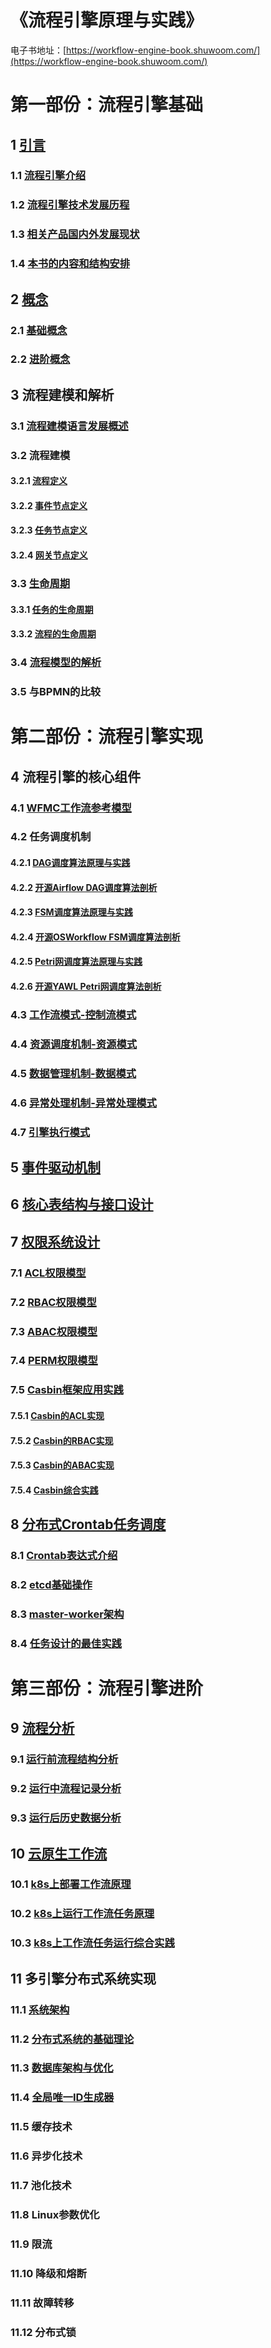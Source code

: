 # 《流程引擎原理与实践》

电子书地址：[https://workflow-engine-book.shuwoom.com/](https://workflow-engine-book.shuwoom.com/)



# 第一部份：流程引擎基础

##  1 [引言](https://workflow-engine-book.shuwoom.com/1-%E5%BC%95%E8%A8%80.html)

### 1.1 [流程引擎介绍](https://workflow-engine-book.shuwoom.com/1-%E5%BC%95%E8%A8%80.html#%E6%B5%81%E7%A8%8B%E5%BC%95%E6%93%8E%E4%BB%8B%E7%BB%8D)

### 1.2 [流程引擎技术发展历程](https://workflow-engine-book.shuwoom.com/1-%E5%BC%95%E8%A8%80.html#%E6%B5%81%E7%A8%8B%E5%BC%95%E6%93%8E%E6%8A%80%E6%9C%AF%E5%8F%91%E5%B1%95%E5%8E%86%E7%A8%8B)

### 1.3 [相关产品国内外发展现状](https://workflow-engine-book.shuwoom.com/1-%E5%BC%95%E8%A8%80.html#%E7%9B%B8%E5%85%B3%E4%BA%A7%E5%93%81%E5%9B%BD%E5%86%85%E5%A4%96%E5%8F%91%E5%B1%95%E7%8E%B0%E7%8A%B6)

### 1.4 [本书的内容和结构安排](https://workflow-engine-book.shuwoom.com/1-%E5%BC%95%E8%A8%80.html#%E6%9C%AC%E4%B9%A6%E7%9A%84%E5%86%85%E5%AE%B9%E5%92%8C%E7%BB%93%E6%9E%84%E5%AE%89%E6%8E%92)



## 2 [概念](https://workflow-engine-book.shuwoom.com/2-%E6%A6%82%E5%BF%B5.html)

### 2.1 [基础概念](https://workflow-engine-book.shuwoom.com/2-%E6%A6%82%E5%BF%B5.html#%E5%9F%BA%E7%A1%80%E6%A6%82%E5%BF%B5)

### 2.2 [进阶概念](https://workflow-engine-book.shuwoom.com/2-%E6%A6%82%E5%BF%B5.html#%E8%BF%9B%E9%98%B6%E6%A6%82%E5%BF%B5)



## 3 流程建模和解析

### 3.1 [流程建模语言发展概述](https://workflow-engine-book.shuwoom.com/3.1-%E6%B5%81%E7%A8%8B%E5%BB%BA%E6%A8%A1%E8%AF%AD%E8%A8%80%E5%8F%91%E5%B1%95%E6%A6%82%E8%BF%B0.html)

### 3.2 流程建模

#### 3.2.1 [流程定义](https://workflow-engine-book.shuwoom.com/3.2-%E6%B5%81%E7%A8%8B%E5%BB%BA%E6%A8%A1-%E6%B5%81%E7%A8%8B%E5%AE%9A%E4%B9%89.html)

#### 3.2.2 [事件节点定义](https://workflow-engine-book.shuwoom.com/3.2-%E6%B5%81%E7%A8%8B%E5%BB%BA%E6%A8%A1-%E4%BA%8B%E4%BB%B6%E8%8A%82%E7%82%B9%E5%AE%9A%E4%B9%89.html)

#### 3.2.3 [任务节点定义](https://workflow-engine-book.shuwoom.com/3.2-%E6%B5%81%E7%A8%8B%E5%BB%BA%E6%A8%A1-%E4%BB%BB%E5%8A%A1%E8%8A%82%E7%82%B9%E5%AE%9A%E4%B9%89.html)

#### 3.2.4 [网关节点定义](https://workflow-engine-book.shuwoom.com/3.2-%E6%B5%81%E7%A8%8B%E5%BB%BA%E6%A8%A1-%E7%BD%91%E5%85%B3%E8%8A%82%E7%82%B9%E5%AE%9A%E4%B9%89.html)

### 3.3 [生命周期](https://workflow-engine-book.shuwoom.com/3.3-%E7%94%9F%E5%91%BD%E5%91%A8%E6%9C%9F.html)

#### 3.3.1 [任务的生命周期](https://workflow-engine-book.shuwoom.com/3.3-%E7%94%9F%E5%91%BD%E5%91%A8%E6%9C%9F.html#%E4%BB%BB%E5%8A%A1%E7%9A%84%E7%94%9F%E5%91%BD%E5%91%A8%E6%9C%9F)

#### 3.3.2 [流程的生命周期](https://workflow-engine-book.shuwoom.com/3.3-%E7%94%9F%E5%91%BD%E5%91%A8%E6%9C%9F.html#%E6%B5%81%E7%A8%8B%E7%9A%84%E7%94%9F%E5%91%BD%E5%91%A8%E6%9C%9F)

### 3.4 [流程模型的解析](https://workflow-engine-book.shuwoom.com/3.4-%E6%B5%81%E7%A8%8B%E6%A8%A1%E5%9E%8B%E7%9A%84%E8%A7%A3%E6%9E%90.html)

### 3.5 与BPMN的比较



# 第二部份：流程引擎实现


## 4 流程引擎的核心组件

### 4.1 [WFMC工作流参考模型](https://workflow-engine-book.shuwoom.com/4.1-WFMC%E5%B7%A5%E4%BD%9C%E6%B5%81%E5%8F%82%E8%80%83%E6%A8%A1%E5%9E%8B.html)

### 4.2 任务调度机制

#### 4.2.1 [DAG调度算法原理与实践](https://workflow-engine-book.shuwoom.com/4.2.1-DAG%E8%B0%83%E5%BA%A6%E7%AE%97%E6%B3%95%E5%8E%9F%E7%90%86%E4%B8%8E%E5%AE%9E%E8%B7%B5.html)

#### 4.2.2 [开源Airflow DAG调度算法剖析](https://workflow-engine-book.shuwoom.com/4.2.2-%E5%BC%80%E6%BA%90Airflow%20DAG%E8%B0%83%E5%BA%A6%E7%AE%97%E6%B3%95%E5%89%96%E6%9E%90.html)

#### 4.2.3 [FSM调度算法原理与实践](https://workflow-engine-book.shuwoom.com/4.2.3-FSM%E8%B0%83%E5%BA%A6%E7%AE%97%E6%B3%95%E5%8E%9F%E7%90%86%E4%B8%8E%E5%AE%9E%E8%B7%B5.html)

#### 4.2.4 [开源OSWorkflow FSM调度算法剖析](https://workflow-engine-book.shuwoom.com/4.2.4-%E5%BC%80%E6%BA%90OSWorkflow%20FSM%E8%B0%83%E5%BA%A6%E7%AE%97%E6%B3%95%E5%89%96%E6%9E%90.html)

#### 4.2.5 [Petri网调度算法原理与实践](https://workflow-engine-book.shuwoom.com/4.2.5-Petri%E7%BD%91%E8%B0%83%E5%BA%A6%E7%AE%97%E6%B3%95%E5%8E%9F%E7%90%86%E4%B8%8E%E5%AE%9E%E8%B7%B5.html)

#### 4.2.6 [开源YAWL Petri网调度算法剖析](https://workflow-engine-book.shuwoom.com/4.2.6-%E5%BC%80%E6%BA%90YAWL%20Petri%E7%BD%91%E8%B0%83%E5%BA%A6%E7%AE%97%E6%B3%95%E5%89%96%E6%9E%90.html)

### 4.3 [工作流模式-控制流模式](https://workflow-engine-book.shuwoom.com/4.3-%E5%B7%A5%E4%BD%9C%E6%B5%81%E6%A8%A1%E5%BC%8F-%E6%8E%A7%E5%88%B6%E6%B5%81%E6%A8%A1%E5%BC%8F.html)

### 4.4 [资源调度机制-资源模式](https://workflow-engine-book.shuwoom.com/4.4-%E8%B5%84%E6%BA%90%E8%B0%83%E5%BA%A6%E6%9C%BA%E5%88%B6-%E8%B5%84%E6%BA%90%E6%A8%A1%E5%BC%8F.html)

### 4.5 [数据管理机制-数据模式](https://workflow-engine-book.shuwoom.com/4.5-%E6%95%B0%E6%8D%AE%E7%AE%A1%E7%90%86%E6%9C%BA%E5%88%B6-%E6%95%B0%E6%8D%AE%E6%A8%A1%E5%BC%8F.html)

### 4.6 [异常处理机制-异常处理模式](https://workflow-engine-book.shuwoom.com/4.6-%E5%BC%82%E5%B8%B8%E5%A4%84%E7%90%86%E6%9C%BA%E5%88%B6-%E5%BC%82%E5%B8%B8%E5%A4%84%E7%90%86%E6%A8%A1%E5%BC%8F.html)

### 4.7 [引擎执行模式](https://workflow-engine-book.shuwoom.com/4.7-%E5%BC%95%E6%93%8E%E6%89%A7%E8%A1%8C%E6%A8%A1%E5%BC%8F.html)


## 5 [事件驱动机制](https://workflow-engine-book.shuwoom.com/5-%E4%BA%8B%E4%BB%B6%E9%A9%B1%E5%8A%A8%E6%9C%BA%E5%88%B6.html)

## 6 [核心表结构与接口设计](https://workflow-engine-book.shuwoom.com/6-%E6%A0%B8%E5%BF%83%E8%A1%A8%E7%BB%93%E6%9E%84%E4%B8%8E%E6%8E%A5%E5%8F%A3%E8%AE%BE%E8%AE%A1.html)




## 7 [权限系统设计](https://workflow-engine-book.shuwoom.com/7-%E6%9D%83%E9%99%90%E7%B3%BB%E7%BB%9F%E8%AE%BE%E8%AE%A1.html)

### 7.1 [ACL权限模型](https://workflow-engine-book.shuwoom.com/7-%E6%9D%83%E9%99%90%E7%B3%BB%E7%BB%9F%E8%AE%BE%E8%AE%A1.html#acl%E6%9D%83%E9%99%90%E6%A8%A1%E5%9E%8B)

### 7.2 [RBAC权限模型](https://workflow-engine-book.shuwoom.com/7-%E6%9D%83%E9%99%90%E7%B3%BB%E7%BB%9F%E8%AE%BE%E8%AE%A1.html#rbac%E6%9D%83%E9%99%90%E6%A8%A1%E5%9E%8B)

### 7.3 [ABAC权限模型](https://workflow-engine-book.shuwoom.com/7-%E6%9D%83%E9%99%90%E7%B3%BB%E7%BB%9F%E8%AE%BE%E8%AE%A1.html#abac%E6%9D%83%E9%99%90%E6%A8%A1%E5%9E%8B)

### 7.4 [PERM权限模型](https://workflow-engine-book.shuwoom.com/7-%E6%9D%83%E9%99%90%E7%B3%BB%E7%BB%9F%E8%AE%BE%E8%AE%A1.html#perm%E5%85%83%E6%A8%A1%E5%9E%8B)

### 7.5 [Casbin框架应用实践](https://workflow-engine-book.shuwoom.com/7-%E6%9D%83%E9%99%90%E7%B3%BB%E7%BB%9F%E8%AE%BE%E8%AE%A1.html#casbin%E6%A1%86%E6%9E%B6%E5%BA%94%E7%94%A8%E5%AE%9E%E8%B7%B5)

#### 7.5.1 [Casbin的ACL实现](https://workflow-engine-book.shuwoom.com/7-%E6%9D%83%E9%99%90%E7%B3%BB%E7%BB%9F%E8%AE%BE%E8%AE%A1.html#casbin%E7%9A%84acl%E5%AE%9E%E7%8E%B0)

#### 7.5.2 [Casbin的RBAC实现](https://workflow-engine-book.shuwoom.com/7-%E6%9D%83%E9%99%90%E7%B3%BB%E7%BB%9F%E8%AE%BE%E8%AE%A1.html#casbin%E7%9A%84rbac%E5%AE%9E%E7%8E%B0)

#### 7.5.3 [Casbin的ABAC实现](https://workflow-engine-book.shuwoom.com/7-%E6%9D%83%E9%99%90%E7%B3%BB%E7%BB%9F%E8%AE%BE%E8%AE%A1.html#casbin%E7%9A%84abac%E5%AE%9E%E7%8E%B0)

#### 7.5.4 [Casbin综合实践](https://workflow-engine-book.shuwoom.com/7-%E6%9D%83%E9%99%90%E7%B3%BB%E7%BB%9F%E8%AE%BE%E8%AE%A1.html#casbin%E7%BB%BC%E5%90%88%E5%AE%9E%E8%B7%B5)



## 8 [分布式Crontab任务调度](https://workflow-engine-book.shuwoom.com/8-%E5%88%86%E5%B8%83%E5%BC%8FCrontab%E4%BB%BB%E5%8A%A1%E8%B0%83%E5%BA%A6.html)

### 8.1 [Crontab表达式介绍](https://workflow-engine-book.shuwoom.com/8-%E5%88%86%E5%B8%83%E5%BC%8FCrontab%E4%BB%BB%E5%8A%A1%E8%B0%83%E5%BA%A6.html#crontab%E8%A1%A8%E8%BE%BE%E5%BC%8F%E4%BB%8B%E7%BB%8D)

### 8.2 [etcd基础操作](https://workflow-engine-book.shuwoom.com/8-%E5%88%86%E5%B8%83%E5%BC%8FCrontab%E4%BB%BB%E5%8A%A1%E8%B0%83%E5%BA%A6.html#etcd%E5%9F%BA%E7%A1%80%E6%93%8D%E4%BD%9C)

### 8.3 [master-worker架构](https://workflow-engine-book.shuwoom.com/8-%E5%88%86%E5%B8%83%E5%BC%8FCrontab%E4%BB%BB%E5%8A%A1%E8%B0%83%E5%BA%A6.html#master-worker%E4%B8%BB%E4%BB%8E%E6%9E%B6%E6%9E%84)
### 8.4 [任务设计的最佳实践](https://workflow-engine-book.shuwoom.com/8-%E5%88%86%E5%B8%83%E5%BC%8FCrontab%E4%BB%BB%E5%8A%A1%E8%B0%83%E5%BA%A6.html#%E4%BB%BB%E5%8A%A1%E8%AE%BE%E8%AE%A1%E7%9A%84%E6%9C%80%E4%BD%B3%E5%AE%9E%E8%B7%B5)



# 第三部份：流程引擎进阶



## 9 [流程分析](https://workflow-engine-book.shuwoom.com/9-%E6%B5%81%E7%A8%8B%E5%88%86%E6%9E%90.html)

### 9.1 [运行前流程结构分析](https://workflow-engine-book.shuwoom.com/9-%E6%B5%81%E7%A8%8B%E5%88%86%E6%9E%90.html#%E8%BF%90%E8%A1%8C%E5%89%8D%E6%B5%81%E7%A8%8B%E7%BB%93%E6%9E%84%E5%88%86%E6%9E%90)

### 9.2 [运行中流程记录分析](https://workflow-engine-book.shuwoom.com/9-%E6%B5%81%E7%A8%8B%E5%88%86%E6%9E%90.html#%E8%BF%90%E8%A1%8C%E4%B8%AD%E6%B5%81%E7%A8%8B%E8%AE%B0%E5%BD%95%E5%88%86%E6%9E%90)

### 9.3 [运行后历史数据分析](https://workflow-engine-book.shuwoom.com/9-%E6%B5%81%E7%A8%8B%E5%88%86%E6%9E%90.html#%E8%BF%90%E8%A1%8C%E5%90%8E%E5%8E%86%E5%8F%B2%E6%95%B0%E6%8D%AE%E5%88%86%E6%9E%90)



## 10 [云原生工作流](https://workflow-engine-book.shuwoom.com/10-%E4%BA%91%E5%8E%9F%E7%94%9F%E5%B7%A5%E4%BD%9C%E6%B5%81.html)

### 10.1 [k8s上部署工作流原理](https://workflow-engine-book.shuwoom.com/10-%E4%BA%91%E5%8E%9F%E7%94%9F%E5%B7%A5%E4%BD%9C%E6%B5%81.html#k8s%E4%B8%8A%E9%83%A8%E7%BD%B2%E5%B7%A5%E4%BD%9C%E6%B5%81%E5%8E%9F%E7%90%86)

### 10.2 [k8s上运行工作流任务原理](https://workflow-engine-book.shuwoom.com/10-%E4%BA%91%E5%8E%9F%E7%94%9F%E5%B7%A5%E4%BD%9C%E6%B5%81.html#k8s%E4%B8%8A%E8%BF%90%E8%A1%8C%E5%B7%A5%E4%BD%9C%E6%B5%81%E4%BB%BB%E5%8A%A1%E5%8E%9F%E7%90%86)

### 10.3 [k8s上工作流任务运行综合实践](https://workflow-engine-book.shuwoom.com/10-%E4%BA%91%E5%8E%9F%E7%94%9F%E5%B7%A5%E4%BD%9C%E6%B5%81.html#k8s%E4%B8%8A%E5%B7%A5%E4%BD%9C%E6%B5%81%E4%BB%BB%E5%8A%A1%E8%BF%90%E8%A1%8C%E7%BB%BC%E5%90%88%E5%AE%9E%E8%B7%B5)



## 11 多引擎分布式系统实现

### 11.1 [系统架构](https://workflow-engine-book.shuwoom.com/11.1-%E7%B3%BB%E7%BB%9F%E6%9E%B6%E6%9E%84.html)

### 11.2 [分布式系统的基础理论](https://workflow-engine-book.shuwoom.com/11.2-%E5%88%86%E5%B8%83%E5%BC%8F%E7%B3%BB%E7%BB%9F%E5%9F%BA%E7%A1%80.html)

### 11.3 [数据库架构与优化](https://workflow-engine-book.shuwoom.com/11.3-%E6%95%B0%E6%8D%AE%E5%BA%93%E6%9E%B6%E6%9E%84%E4%B8%8E%E4%BC%98%E5%8C%96.html)

### 11.4 [全局唯一ID生成器](https://workflow-engine-book.shuwoom.com/11.4-%E5%85%A8%E5%B1%80%E5%94%AF%E4%B8%80ID%E7%94%9F%E6%88%90%E5%99%A8.html)

### 11.5 缓存技术

### 11.6 异步化技术

### 11.7 池化技术

### 11.8 Linux参数优化

### 11.9 限流

### 11.10 降级和熔断

### 11.11 故障转移

### 11.12 分布式锁




